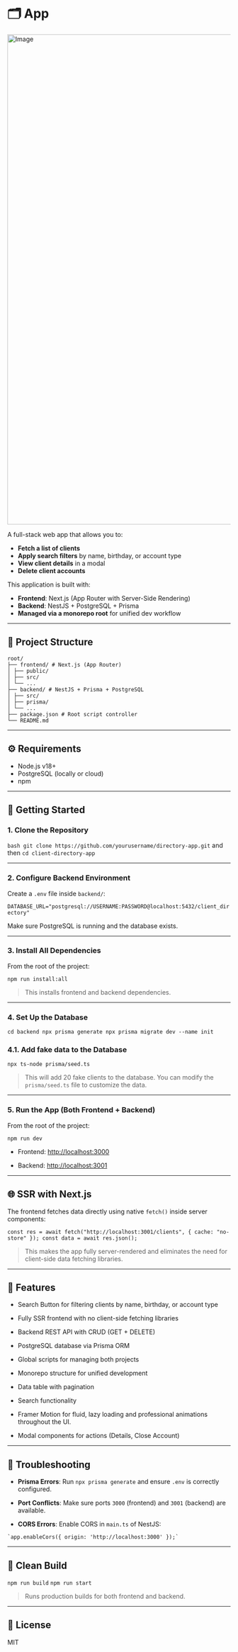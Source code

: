 # 🗂️ App

<img width="1107" alt="Image" src="https://github.com/user-attachments/assets/69301242-cac8-4124-a80f-643c2dee2364" />

A full-stack web app that allows you to:

- **Fetch a list of clients**
- **Apply search filters** by name, birthday, or account type
- **View client details** in a modal
- **Delete client accounts**

This application is built with:

- **Frontend**: Next.js (App Router with Server-Side Rendering)
- **Backend**: NestJS + PostgreSQL + Prisma
- **Managed via a monorepo root** for unified dev workflow

---

## 📁 Project Structure

```
root/
├── frontend/ # Next.js (App Router)
│ ├── public/
│ ├── src/
│ └── ...
├── backend/ # NestJS + Prisma + PostgreSQL
│ ├── src/
│ ├── prisma/
│ └── ...
├── package.json # Root script controller
└── README.md

```
---

## ⚙️ Requirements
- Node.js v18+
- PostgreSQL (locally or cloud)
- npm
---

## 🚀 Getting Started

### 1. Clone the Repository
`bash git clone https://github.com/yourusername/directory-app.git`
and then
`cd client-directory-app`

* * *

### 2\. Configure Backend Environment

Create a `.env` file inside `backend/`:


`DATABASE_URL="postgresql://USERNAME:PASSWORD@localhost:5432/client_directory"`

Make sure PostgreSQL is running and the database exists.

* * *

### 3\. Install All Dependencies

From the root of the project:


`npm run install:all`

> This installs frontend and backend dependencies.

* * *

### 4\. Set Up the Database

`cd backend npx prisma generate npx prisma migrate dev --name init`


### 4.1\. Add fake data to the Database

`npx ts-node prisma/seed.ts`
> This will add 20 fake clients to the database.
> You can modify the `prisma/seed.ts` file to customize the data.

* * *

### 5\. Run the App (Both Frontend + Backend)

From the root of the project:

`npm run dev`

 *   Frontend: [http://localhost:3000](http://localhost:3000)

 *   Backend: [http://localhost:3001](http://localhost:3001)


* * *

## 🌐 SSR with Next.js

The frontend fetches data directly using native `fetch()` inside server components:


`const res = await fetch("http://localhost:3001/clients", { cache: "no-store" }); const data = await res.json();`

> This makes the app fully server-rendered and eliminates the need for client-side data fetching libraries.

* * *

## 🧪 Features

 *   Search Button for filtering clients by name, birthday, or account type

 *   Fully SSR frontend with no client-side fetching libraries

 *   Backend REST API with CRUD (GET + DELETE)

 *   PostgreSQL database via Prisma ORM

 *   Global scripts for managing both projects

 *   Monorepo structure for unified development

 *   Data table with pagination

 *   Search functionality

 *   Framer Motion for fluid, lazy loading and professional animations throughout the UI.

 *   Modal components for actions (Details, Close Account)

* * *

## 🐞 Troubleshooting

 *   **Prisma Errors**: Run `npx prisma generate` and ensure `.env` is correctly configured.

 *   **Port Conflicts**: Make sure ports `3000` (frontend) and `3001` (backend) are available.

 *   **CORS Errors**: Enable CORS in `main.ts` of NestJS:

    `app.enableCors({ origin: 'http://localhost:3000' });`

* * *

## 🧼 Clean Build

`npm run build`
 `npm run start`

> Runs production builds for both frontend and backend.

* * *

## 📄 License

MIT
